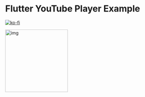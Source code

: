 # Flutter YouTube Player Example

[![ko-fi](https://www.ko-fi.com/img/githubbutton_sm.svg)](https://ko-fi.com/V7V61GH1X)

<img width="200px" src="https://github.com/dhruvilxcode/flutter-youtube-player-example/blob/master/Simulator%20Screen%20Shot%20-%20iPhone%2011%20Pro%20Max%20-%202020-02-25%20at%2012.59.38.png?raw=true " alt="img">
